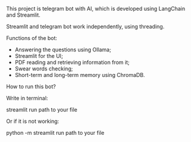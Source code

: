 This project is telegram bot with AI, which is developed using LangChain and Streamlit.

Streamlit and telegram bot work independently, using threading.

Functions of the bot:
- Answering the questions using Ollama;
- Streamlit for the UI;
- PDF reading and retrieving information from it;
- Swear words checking;
- Short-term and long-term memory using ChromaDB.

How to run this bot?

Write in terminal:

streamlit run path to your file

Or if it is not working:

python -m streamlit run path to your file
